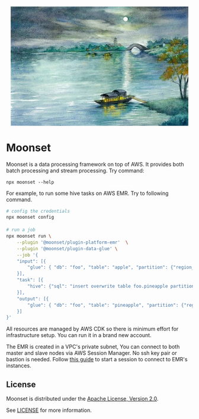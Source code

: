<p align="center">
  <img alt="moonset" src="https://raw.githubusercontent.com/FBAChinaOpenSource/Moonset/master/images/moonset.jpg" width="480">
</p>

# Moonset

Moonset is a data processing framework on top of AWS. It provides both batch
processing and stream processing. Try command:

```
npx moonset --help
```

For example, to run some hive tasks on AWS EMR. Try to following command.

```bash
# config the credentials
npx moonset config

# run a job
npx moonset run \
    --plugin '@moonset/plugin-platform-emr'  \
    --plugin '@moonset/plugin-data-glue' \
    --job '{
    "input": [{
        "glue": { "db": "foo", "table": "apple", "partition": {"region_id": "1", "snapshot_date": "2020-01-01"}}
    }],
    "task": [{
        "hive": {"sql": "insert overwrite table foo.pineapple partition (region_id=1, snapshot_date=\"2020-01-01\") select foo from foo.apple;"}
    }],
    "output": [{
        "glue": { "db": "foo", "table": "pineapple", "partition": {"region_id": "1", "snapshot_date": "2020-01-01"}}
    }]
}'
```

All resources are managed by AWS CDK so there is minimum effort for
infrastructure setup. You can run it in a brand new account.

The EMR is created in a VPC's private subnet, You can connect to both master
and slave nodes via AWS Session Manager. No ssh key pair or bastion is needed.
Follow [this guide](https://docs.aws.amazon.com/systems-manager/latest/userguide/session-manager-working-with-sessions-start.html)
to start a session to connect to EMR's instances.

## License

Moonset is distributed under the [Apache License, Version 2.0](https://www.apache.org/licenses/LICENSE-2.0).

See [LICENSE](./LICENSE) for more information.

